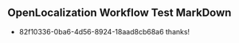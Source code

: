 ## OpenLocalization Workflow Test MarkDown
* 82f10336-0ba6-4d56-8924-18aad8cb68a6 
thanks!<!--HONumber=Mar16_HO2-->
